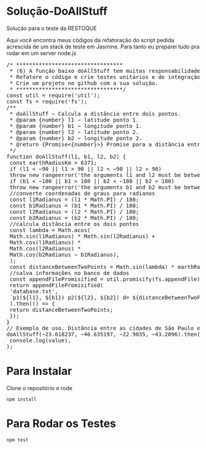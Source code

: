 # Solução-DoAllStuff
 Solução para o teste da RESTOQUE

Aqui você encontra meus códigos da refatoração do script pedida acrescida de um stack de teste em Jasmine.
Para tanto eu preparei tudo pra rodar em um server node.js
<pre>
/* *********************************
 * (6) A função baixo doAllStuff tem muitas responsabilidades.
 * Refatore o código e crie testes unitários e de integração.
 * Crie um projeto no github com a sua solução.
 * *********************************/
const util = require('util');
const fs = require('fs');
/**
 * doAllStuff − Calcula a distância entre dois pontos.
 * @param {number} l1 − latitude ponto 1.
 * @param {number} b1 − longitude ponto 1.
 * @param {number} l2 − latitude ponto 2.
 * @param {number} b2 − longitude ponto 2.
 * @return {Promise<{number}>} Promise para a distância entre os dois pontos.
 */
function doAllStuff(l1, b1, l2, b2) {
 const earthRadiusKm = 6371;
 if (l1 < −90 || l1 > 90 || l2 < −90 || l2 > 90)
 throw new rangeerror('the arguments l1 and l2 must be between −90 and 90.');
 if (b1 < −180 || b1 > 180 || b2 < −180 || b2 > 180)
 throw new rangeerror('the arguments b1 and b2 must be between −180 and 180.');
 //converte coordenadas de graus para radianos
 const l1Radianus = (l1 * Math.PI) / 180;
 const b1Radianus = (b1 * Math.PI) / 180;
 const l2Radianus = (l2 * Math.PI) / 180;
 const b2Radianus = (b2 * Math.PI) / 180;
 //calcula distância entre os dois pontos
 const lambda = Math.acos(
 Math.sin(l1Radianus) * Math.sin(l2Radianus) +
 Math.cos(l1Radianus) *
 Math.cos(l2Radianus) *
 Math.cos(b2Radianus − b1Radianus),
 );
 const distanceBetweenTwoPoints = Math.sin(lambda) * earthRadiusKm;
 //salva informações no banco de dados
 const appendFilePromisified = util.promisify(fs.appendFile);
 return appendFilePromisified(
 'database.txt',
 `p1(${l1}, ${b1}) p2(${l2}, ${b2}) d= ${distanceBetweenTwoPoints}KM\n`,
 ).then(() => {
 return distanceBetweenTwoPoints;
 });
}
// Exemplo de uso. Distância entre as cidades de São Paulo e Rio de Janeiro
doAllStuff(−23.618237, −46.635197, −22.9035, −43.2096).then(value =>
 console.log(value),
);
</pre>

# Para Instalar
 Clone o repositório
 e rode

<code>npm install</code>


# Para Rodar os Testes

<code>npm test</code>
